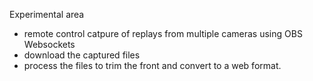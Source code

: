 Experimental area
- remote control catpure of replays from multiple cameras using OBS Websockets
- download the captured files
- process the files to trim the front and convert to a web format.
